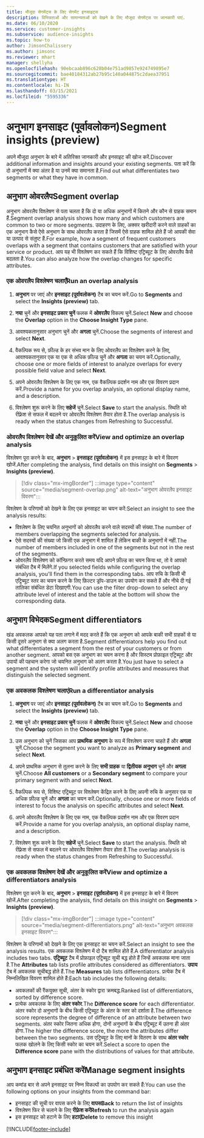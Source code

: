 ```yaml
---
title: मौजूदा सेगमेंट्स के लिए सेगमेंट इनसाइट्स
description: विभिन्नताओं और सामान्यताओं को देखने के लिए मौजूदा सेगमेंट्स पर जानकारी पाएं.
ms.date: 06/10/2020
ms.service: customer-insights
ms.subservice: audience-insights
ms.topic: how-to
author: JimsonChalissery
ms.author: jimsonc
ms.reviewer: mhart
manager: shellyha
ms.openlocfilehash: 90ebcaab896c628b04e751ad9857e924749895e7
ms.sourcegitcommit: bae40184312ab27b95c140a044875c2daea37951
ms.translationtype: HT
ms.contentlocale: hi-IN
ms.lasthandoff: 03/15/2021
ms.locfileid: "5595336"
---
```

# <a name="segment-insights-preview"></a><span data-ttu-id="da525-103">अनुभाग इनसाइट (पूर्वावलोकन)</span><span class="sxs-lookup"><span data-stu-id="da525-103">Segment insights (preview)</span></span>

<span data-ttu-id="da525-104">अपने मौजूदा अनुभाग के बारे में अतिरिक्त जानकारी और इनसाइट की खोज करें.</span><span class="sxs-lookup"><span data-stu-id="da525-104">Discover additional information and insights around your existing segments.</span></span> <span data-ttu-id="da525-105">पता करें कि दो अनुभागों में क्या अंतर है या उनमें क्या समानता है.</span><span class="sxs-lookup"><span data-stu-id="da525-105">Find out what differentiates two segments or what they have in common.</span></span>

## <a name="segment-overlap"></a><span data-ttu-id="da525-106">अनुभाग ओवरलैप</span><span class="sxs-lookup"><span data-stu-id="da525-106">Segment overlap</span></span>

<span data-ttu-id="da525-107">अनुभाग ओवरलैप विश्लेषण से पता चलता है कि दो या अधिक अनुभागों में कितने और कौन से ग्राहक समान हैं.</span><span class="sxs-lookup"><span data-stu-id="da525-107">Segment overlap analysis shows how many and which customers are common to two or more segments.</span></span> <span data-ttu-id="da525-108">उदाहरण के लिए, अक्सर खरीदारी करने वाले ग्राहकों का एक अनुभाग कैसे ऐसे अनुभाग के साथ ओवरलैप करता है जिसमें ऐसे ग्राहक शामिल होते हैं जो आपकी सेवा या उत्पाद से संतुष्ट हैं.</span><span class="sxs-lookup"><span data-stu-id="da525-108">For example, how a segment of frequent customers overlaps with a segment that contains customers that are satisfied with your service or product.</span></span>
<span data-ttu-id="da525-109">आप यह भी विश्लेषण कर सकते हैं कि विशिष्ट एट्रिब्यूट के लिए ओवरलैप कैसे बदलता है.</span><span class="sxs-lookup"><span data-stu-id="da525-109">You can also analyze how the overlap changes for specific attributes.</span></span>

### <a name="run-an-overlap-analysis"></a><span data-ttu-id="da525-110">एक ओवरलैप विश्लेषण चलाएँ</span><span class="sxs-lookup"><span data-stu-id="da525-110">Run an overlap analysis</span></span>

1. <span data-ttu-id="da525-111">**अनुभाग** पर जाएं और **इनसाइट (पूर्वावलोकन)** टैब का चयन करें.</span><span class="sxs-lookup"><span data-stu-id="da525-111">Go to **Segments** and select the **Insights (preview)** tab.</span></span>

1. <span data-ttu-id="da525-112">**नया** चुनें और **इनसाइट प्रकार चुनें** फलक में **ओवरलैप** विकल्प चुनें.</span><span class="sxs-lookup"><span data-stu-id="da525-112">Select **New** and choose the **Overlap** option in the **Choose Insight Type** pane.</span></span>

1. <span data-ttu-id="da525-113">आवश्यकतानुसार अनुभाग चुनें और **अगला** चुनें.</span><span class="sxs-lookup"><span data-stu-id="da525-113">Choose the segments of interest and select **Next**.</span></span>

1. <span data-ttu-id="da525-114">वैकल्पिक रूप से, फ़ील्ड के हर संभव मान के लिए ओवरलैप का विश्लेषण करने के लिए, आवश्यकतानुसार एक या एक से अधिक फ़ील्ड चुनें और **अगला** का चयन करें.</span><span class="sxs-lookup"><span data-stu-id="da525-114">Optionally, choose one or more fields of interest to analyze overlaps for every possible field value and select **Next**.</span></span>

1. <span data-ttu-id="da525-115">अपने ओवरलैप विश्लेषण के लिए एक नाम, एक वैकल्पिक प्रदर्शन नाम और एक विवरण प्रदान करें.</span><span class="sxs-lookup"><span data-stu-id="da525-115">Provide a name for you overlap analysis, an optional display name, and a description.</span></span>

1. <span data-ttu-id="da525-116">विश्लेषण शुरू करने के लिए **सहेजें** चुनें.</span><span class="sxs-lookup"><span data-stu-id="da525-116">Select **Save** to start the analysis.</span></span> <span data-ttu-id="da525-117">स्थिति को रीफ़्रेश से सफल में बदलने पर ओवरलैप विश्लेषण तैयार होता है.</span><span class="sxs-lookup"><span data-stu-id="da525-117">The overlap analysis is ready when the status changes from Refreshing to Successful.</span></span>

### <a name="view-and-optimize-an-overlap-analysis"></a><span data-ttu-id="da525-118">ओवरलैप विश्लेषण देखें और अनुकूलित करें</span><span class="sxs-lookup"><span data-stu-id="da525-118">View and optimize an overlap analysis</span></span>

<span data-ttu-id="da525-119">विश्लेषण पूरा करने के बाद, **अनुभाग** > **इनसाइट (पूर्वावलोकन)** में इस इनसाइट के बारे में विवरण खोजें.</span><span class="sxs-lookup"><span data-stu-id="da525-119">After completing the analysis, find details on this insight on **Segments** > **Insights (preview)**.</span></span>

> [!div class="mx-imgBorder"]
> :::image type="content" source="media/segment-overlap.png" alt-text="अनुभाग ओवरलैप इनसाइट विवरण":::

<span data-ttu-id="da525-121">विश्लेषण के परिणामों को देखने के लिए एक इनसाइट का चयन करें:</span><span class="sxs-lookup"><span data-stu-id="da525-121">Select an insight to see the analysis results:</span></span>

- <span data-ttu-id="da525-122">विश्लेषण के लिए चयनित अनुभागों को ओवरलैप करने वाले सदस्यों की संख्या.</span><span class="sxs-lookup"><span data-stu-id="da525-122">The number of members overlapping the segments selected for analysis.</span></span>
- <span data-ttu-id="da525-123">ऐसे सदस्यों की संख्या जो किसी एक अनुभाग में शामिल हैं लेकिन बाकी के अनुभागों में नहीं.</span><span class="sxs-lookup"><span data-stu-id="da525-123">The number of members included in one of the segments but not in the rest of the segments.</span></span>
- <span data-ttu-id="da525-124">ओवरलैप विश्लेषण को कॉन्फ़िगर करते समय यदि आपने फ़ील्ड का चयन किया था, तो वे आपको संबंधित टैब में मिलेंगे.</span><span class="sxs-lookup"><span data-stu-id="da525-124">If you selected fields while configuring the overlap analysis, you'll find them in the corresponding tabs.</span></span> <span data-ttu-id="da525-125">आप रुचि के किसी भी एट्रिब्यूट स्तर का चयन करने के लिए फ़िल्टर ड्रॉप-डाउन का उपयोग कर सकते हैं और नीचे दी गई तालिका संबंधित डेटा दिखाएगी.</span><span class="sxs-lookup"><span data-stu-id="da525-125">You can use the filter drop-down to select any attribute level of interest and the table at the bottom will show the corresponding data.</span></span>

## <a name="segment-differentiators"></a><span data-ttu-id="da525-126">अनुभाग विभेदक</span><span class="sxs-lookup"><span data-stu-id="da525-126">Segment differentiators</span></span>

<span data-ttu-id="da525-127">खंड अवकलक आपको यह पता लगाने में मदद करते हैं कि एक अनुभाग को आपके बाकी सभी ग्राहकों से या किसी दूसरे अनुभाग से क्या अलग करता है.</span><span class="sxs-lookup"><span data-stu-id="da525-127">Segment differentiators help you find out what differentiates a segment from the rest of your customers or from another segment.</span></span> <span data-ttu-id="da525-128">आपको बस एक अनुभाग का चयन करना है और सिस्टम प्रोफ़ाइल एट्रिब्यूट और उपायों की पहचान करेगा जो चयनित अनुभाग को अलग करता है.</span><span class="sxs-lookup"><span data-stu-id="da525-128">You just have to select a segment and the system will identify profile attributes and measures that distinguish the selected segment.</span></span>

### <a name="run-a-differentiator-analysis"></a><span data-ttu-id="da525-129">एक अवकलक विश्लेषण चलाएं</span><span class="sxs-lookup"><span data-stu-id="da525-129">Run a differentiator analysis</span></span>

1. <span data-ttu-id="da525-130">**अनुभाग** पर जाएं और **इनसाइट (पूर्वावलोकन)** टैब का चयन करें.</span><span class="sxs-lookup"><span data-stu-id="da525-130">Go to **Segments** and select the **Insights (preview)** tab.</span></span>

1. <span data-ttu-id="da525-131">**नया** चुनें और **इनसाइट प्रकार चुनें** फलक में **ओवरलैप** विकल्प चुनें.</span><span class="sxs-lookup"><span data-stu-id="da525-131">Select **New** and choose the **Overlap** option in the **Choose Insight Type** pane.</span></span>

1. <span data-ttu-id="da525-132">उस अनुभाग को चुनें जिसका आप **प्राथमिक अनुभाग** के रूप में विश्लेषण करना चाहते हैं और **अगला** चुनें.</span><span class="sxs-lookup"><span data-stu-id="da525-132">Choose the segment you want to analyze as **Primary segment** and select **Next**.</span></span>

1. <span data-ttu-id="da525-133">अपने प्राथमिक अनुभाग से तुलना करने के लिए **सभी ग्राहक** या **द्वितीयक अनुभाग** चुनें और **अगला** चुनें.</span><span class="sxs-lookup"><span data-stu-id="da525-133">Choose **All customers** or a **Secondary segment** to compare your primary segment with and select **Next**.</span></span>

1. <span data-ttu-id="da525-134">वैकल्पिक रूप से, विशिष्ट एट्रिब्यूट पर विश्लेषण केंद्रित करने के लिए अपनी रुचि के अनुसार एक या अधिक फ़ील्ड चुनें और **अगला** का चयन करें.</span><span class="sxs-lookup"><span data-stu-id="da525-134">Optionally, choose one or more fields of interest to focus the analysis on specific attributes and select **Next**.</span></span>

1. <span data-ttu-id="da525-135">अपने ओवरलैप विश्लेषण के लिए एक नाम, एक वैकल्पिक प्रदर्शन नाम और एक विवरण प्रदान करें.</span><span class="sxs-lookup"><span data-stu-id="da525-135">Provide a name for you overlap analysis, an optional display name, and a description.</span></span>

1. <span data-ttu-id="da525-136">विश्लेषण शुरू करने के लिए **सहेजें** चुनें.</span><span class="sxs-lookup"><span data-stu-id="da525-136">Select **Save** to start the analysis.</span></span> <span data-ttu-id="da525-137">स्थिति को रीफ़्रेश से सफल में बदलने पर ओवरलैप विश्लेषण तैयार होता है.</span><span class="sxs-lookup"><span data-stu-id="da525-137">The overlap analysis is ready when the status changes from Refreshing to Successful.</span></span>

### <a name="view-and-optimize-a-differentiators-analysis"></a><span data-ttu-id="da525-138">एक अवकलक विश्लेषण देखें और अनुकूलित करें</span><span class="sxs-lookup"><span data-stu-id="da525-138">View and optimize a differentiators analysis</span></span>

<span data-ttu-id="da525-139">विश्लेषण पूरा करने के बाद, **अनुभाग** > **इनसाइट (पूर्वावलोकन)** में इस इनसाइट के बारे में विवरण खोजें.</span><span class="sxs-lookup"><span data-stu-id="da525-139">After completing the analysis, find details on this insight on **Segments** > **Insights (preview)**.</span></span>

> [!div class="mx-imgBorder"]
> :::image type="content" source="media/segment-differentiators.png" alt-text="अनुभाग अवकलक इनसाइट विवरण":::

<span data-ttu-id="da525-141">विश्लेषण के परिणामों को देखने के लिए एक इनसाइट का चयन करें.</span><span class="sxs-lookup"><span data-stu-id="da525-141">Select an insight to see the analysis results.</span></span> <span data-ttu-id="da525-142">एक अवकलक विश्लेषण में दो टैब शामिल होते हैं.</span><span class="sxs-lookup"><span data-stu-id="da525-142">A differentiator analysis includes two tabs.</span></span> <span data-ttu-id="da525-143">**एट्रिब्यूट** टैब में प्रोफ़ाइल एट्रिब्यूट सूची बद्ध होते हैं जिन्हें अवकलक माना जाता है.</span><span class="sxs-lookup"><span data-stu-id="da525-143">The **Attributes** tab lists profile attributes considered as differentiators.</span></span> <span data-ttu-id="da525-144">**उपाय** टैब में अवकलक सूचीबद्ध होते हैं.</span><span class="sxs-lookup"><span data-stu-id="da525-144">The **Measures** tab lists differentiators.</span></span> <span data-ttu-id="da525-145">प्रत्येक टैब में निम्नलिखित विवरण शामिल होते हैं:</span><span class="sxs-lookup"><span data-stu-id="da525-145">Each tab includes the following details:</span></span>

- <span data-ttu-id="da525-146">अवकलकों की रैंकयुक्त सूची, अंतर के स्कोर द्वारा क्रमबद्ध.</span><span class="sxs-lookup"><span data-stu-id="da525-146">Ranked list of differentiators, sorted by difference score.</span></span>
- <span data-ttu-id="da525-147">प्रत्येक अवकलक के लिए **अंतर स्कोर**.</span><span class="sxs-lookup"><span data-stu-id="da525-147">The **Difference score** for each differentiator.</span></span> <span data-ttu-id="da525-148">अंतर स्कोर दो अनुभागों के बीच किसी एट्रिब्यूट के अंतर के स्तर को दर्शाता है.</span><span class="sxs-lookup"><span data-stu-id="da525-148">The difference score represents the degree of difference of an attribute between two segments.</span></span> <span data-ttu-id="da525-149">अंतर स्कोर जितना अधिक होगा, दोनों अनुभागों के बीच एट्रिब्यूट में उतना ही अंतर होगा.</span><span class="sxs-lookup"><span data-stu-id="da525-149">The higher the difference score, the more the attributes differ between the two segments.</span></span> <span data-ttu-id="da525-150">उस एट्रिब्यूट के लिए मानों के वितरण के साथ **अंतर स्कोर** फलक खोलने के लिए किसी स्कोर का चयन करें.</span><span class="sxs-lookup"><span data-stu-id="da525-150">Select a score to open the **Difference score** pane with the distributions of values for that attribute.</span></span>

## <a name="manage-segment-insights"></a><span data-ttu-id="da525-151">अनुभाग इनसाइट प्रबंधित करें</span><span class="sxs-lookup"><span data-stu-id="da525-151">Manage segment insights</span></span>

<span data-ttu-id="da525-152">आप कमांड बार से अपने इनसाइट पर निम्न विकल्पों का उपयोग कर सकते हैं:</span><span class="sxs-lookup"><span data-stu-id="da525-152">You can use the following options on your insights from the command bar:</span></span>

- <span data-ttu-id="da525-153">इनसाइट की सूची पर वापस करने के लिए **वापस**</span><span class="sxs-lookup"><span data-stu-id="da525-153">**Back** to return the list of insights</span></span>
- <span data-ttu-id="da525-154">विश्लेषण फिर से चलाने के लिए **रीफ़्रेश करें**</span><span class="sxs-lookup"><span data-stu-id="da525-154">**Refresh** to run the analysis again</span></span>
- <span data-ttu-id="da525-155">इस इनसाइट को हटाने के लिए **हटाएं**</span><span class="sxs-lookup"><span data-stu-id="da525-155">**Delete** to remove this insight</span></span>


[!INCLUDE[footer-include](../includes/footer-banner.md)]